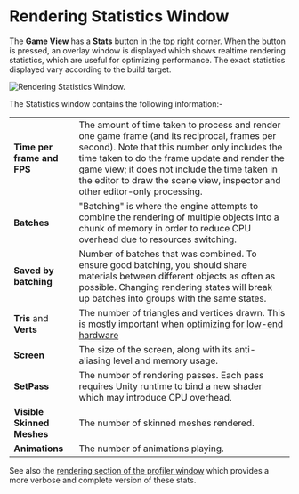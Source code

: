 Rendering Statistics Window
===========================


The __Game View__ has a __Stats__ button in the top right corner. When the button is pressed, an overlay window is displayed which shows realtime rendering statistics, which are useful for optimizing performance. The exact statistics displayed vary according to the build target.


![Rendering Statistics Window.](../uploads/Main/GameViewStats.png) 

The Statistics window contains the following information:-

| | |
|:---|:---|
|__Time per frame and FPS__ |The amount of time taken to process and render one game frame (and its reciprocal, frames per second). Note that this number only includes the time taken to do the frame update and render the game view; it does not include the time taken in the editor to draw the scene view, inspector and other editor-only processing. |
|__Batches__ | "Batching" is where the engine attempts to combine the rendering of multiple objects into a chunk of memory in order to reduce CPU overhead due to resources switching. |
|__Saved by batching__ | Number of batches that was combined. To ensure good batching, you should share materials between different objects as often as possible. Changing rendering states will break up batches into groups with the same states. |
|__Tris__ and __Verts__ |The number of triangles and vertices drawn. This is mostly important when [optimizing for low-end hardware](OptimizingGraphicsPerformance) |
|__Screen__ |The size of the screen, along with its anti-aliasing level and memory usage. | 
|__SetPass__ |The number of rendering passes. Each pass requires Unity runtime to bind a new shader which may introduce CPU overhead. |
|__Visible Skinned Meshes__ |The number of skinned meshes rendered. |
|__Animations__ |The number of animations playing. |


See also the [rendering section of the profiler window](ProfilerRendering) which provides a more verbose and complete version of these stats.


